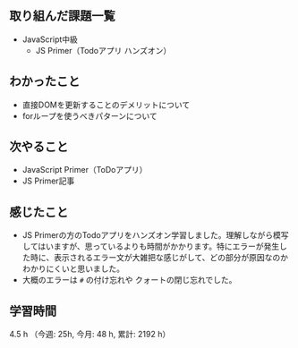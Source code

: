## 取り組んだ課題一覧
- JavaScript中級
    - JS Primer（Todoアプリ ハンズオン）

## わかったこと
- 直接DOMを更新することのデメリットについて
- forループを使うべきパターンについて

## 次やること
- JavaScript Primer（ToDoアプリ）
- JS Primer記事
    
## 感じたこと
- JS Primerの方のTodoアプリをハンズオン学習しました。理解しながら模写してはいますが、思っているよりも時間がかかります。特にエラーが発生した時に、表示されるエラー文が大雑把な感じがして、どの部分が原因なのかわかりにくいと思いました。
- 大概のエラーは `#` の付け忘れや クォートの閉じ忘れでした。        
## 学習時間
4.5 h （今週: 25h, 今月: 48 h, 累計: 2192 h）